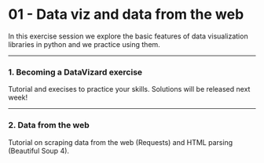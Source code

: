 # 01 - Data viz and data from the web

In this exercise session we explore the basic features of data visualization libraries in python and we practice using them.

---

### 1. Becoming a DataVizard exercise

Tutorial and execises to practice your skills. Solutions will be released next week!

---
### 2. Data from the web

Tutorial on scraping data from the web (Requests) and HTML parsing (Beautiful Soup 4).
